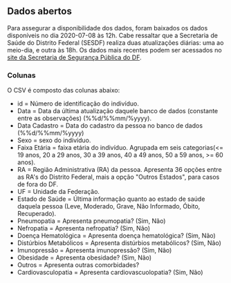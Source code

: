 ## Dados abertos
Para assegurar a disponibilidade dos dados, foram baixados os dados disponíveis no dia 2020-07-08 às 12h. Cabe ressaltar que a Secretaria de Saúde do Distrito Federal (SESDF) realiza duas atualizações diárias: uma ao meio-dia, e outra às 18h.
Os dados mais recentes podem ser acessados no [site da Secretaria de Segurança Pública do DF](https://covid19.ssp.df.gov.br/resources/dados/dados-abertos.csv?param=[random]). 

### Colunas
O CSV é composto das colunas abaixo:

* id = Número de identificação do indivíduo.
* Data = Data da última atualização daquele banco de dados (constante entre as observações) (%%d/%%mm/%yyyy).
* Data Cadastro = Data do cadastro da pessoa no banco de dados (%%d/%%mm/%yyyy)
* Sexo = sexo do indivíduo.
* Faixa Etária = faixa etária do indivíduo. Agrupada em seis categorias(<= 19 anos, 20 a 29 anos, 30 a 39 anos, 40 a 49 anos, 50 a 59 anos, >= 60 anos).
* RA = Região Administrativa (RA) da pessoa. Apresenta 36 opções entre as RA's do Distrito Federal, mais a opção "Outros Estados", para casos de fora do DF.
* UF = Unidade da Federação.
* Estado de Saúde = Última informação quanto ao estado de saúde daquela pessoa (Leve, Moderado, Grave, Não Informado, Óbito, Recuperado).
* Pneumopatia = Apresenta pneumopatia? (Sim, Não)
* Nefropatia = Apresenta nefropatia? (Sim, Não)
* Doença Hematológica = Apresenta doença hematológica? (Sim, Não)
* Distúrbios Metabólicos = Apresenta distúrbios metabólicos? (Sim, Não)
* Imunopressão = Apresenta imunopressão? (Sim, Não)
* Obesidade = Apresenta obesidade? (Sim, Não)
* Outros = Apresenta outras comorbidades?
* Cardiovasculopatia = Apresenta cardiovascuolopatia? (Sim, Não)
